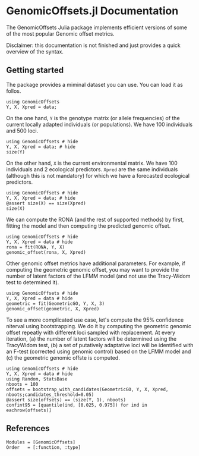 # GenomicOffsets.jl Documentation

The GenomicOffsets Julia package implements efficient versions of some of the most popular Genomic offset metrics.

Disclaimer: this documentation is not finished and just provides a quick overview of the syntax. 

## Getting started

The package provides a miminal dataset you can use. You can load it as follos. 

```@example
using GenomicOffsets
Y, X, Xpred = data; 
```

On the one hand, `Y` is the genotype matrix (or allele frequencies) of the current locally adapted individuals (or populations). We have 100 individuals and 500 loci. 

```@example
using GenomicOffsets # hide
Y, X, Xpred = data; # hide
size(Y)
```

On the other hand, `X` is the current environmental matrix. We have 100 individuals and 2 ecological predictors.  `Xpred` are the same individuals (although this is not mandatory) for which we have a forecasted ecological predictors.  

```@example
using GenomicOffsets # hide
Y, X, Xpred = data; # hide
@assert size(X) == size(Xpred)
size(X)
```

We can compute the RONA (and the rest of supported methods) by first, fitting the model and then computing the predicted genomic offset. 

```@example
using GenomicOffsets # hide
Y, X, Xpred = data # hide
rona = fit(RONA, Y, X)
genomic_offset(rona, X, Xpred)
```

Other genomic offset metrics have additional parameters. For example, if computing the geometric genomic offset, you may want to provide the number of latent factors of the LFMM model (and not use the Tracy-Widom test to determined it). 

```@example
using GenomicOffsets # hide
Y, X, Xpred = data # hide
geometric = fit(GeometricGO, Y, X, 3)
genomic_offset(geometric, X, Xpred)
```

To see a more complicated use case, let's compute the 95% confidence niterval using  bootstrapping. We do it by computing the geometric genomic offset repeatly with different loci sampled with replacement. At every iteration, (a) the number of latent factors will be determined using the TracyWidom test, (b) a set of putatively adaptative loci will be identified with an F-test (corrected using genomic control) based on the LFMM model and (c) the geometric genomic offste is computed.  

```@example
using GenomicOffsets # hide
Y, X, Xpred = data # hide
using Random, StatsBase
nboots = 100
offsets = bootstrap_with_candidates(GeometricGO, Y, X, Xpred, nboots;candidates_threshold=0.05)
@assert size(offsets) == (size(Y, 1), nboots) 
confint95 = [quantile(ind, [0.025, 0.975]) for ind in eachrow(offsets)]
```

## References

```@autodocs
Modules = [GenomicOffsets]
Order   = [:function, :type]
```